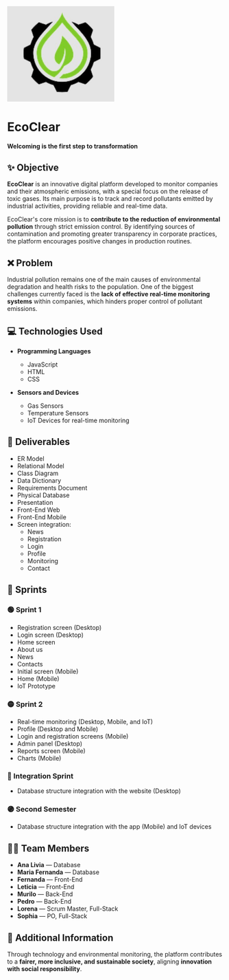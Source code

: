 <p align="left">
  <img src="logo.jpg" alt="EcoClear Logo" width="250" />
</p>

# EcoClear  
**Welcoming is the first step to transformation**

## ✨ Objective  

**EcoClear** is an innovative digital platform developed to monitor companies and their atmospheric emissions, with a special focus on the release of toxic gases. Its main purpose is to track and record pollutants emitted by industrial activities, providing reliable and real-time data.  

EcoClear's core mission is to **contribute to the reduction of environmental pollution** through strict emission control. By identifying sources of contamination and promoting greater transparency in corporate practices, the platform encourages positive changes in production routines.

## ❌ Problem  

Industrial pollution remains one of the main causes of environmental degradation and health risks to the population. One of the biggest challenges currently faced is the **lack of effective real-time monitoring systems** within companies, which hinders proper control of pollutant emissions.

## 💻 Technologies Used  

- **Programming Languages**  
  - JavaScript  
  - HTML  
  - CSS  

- **Sensors and Devices**  
  - Gas Sensors  
  - Temperature Sensors  
  - IoT Devices for real-time monitoring  

## 📝 Deliverables  

- ER Model  
- Relational Model  
- Class Diagram  
- Data Dictionary  
- Requirements Document  
- Physical Database  
- Presentation  
- Front-End Web  
- Front-End Mobile  
- Screen integration:
  - News  
  - Registration  
  - Login  
  - Profile  
  - Monitoring  
  - Contact  

## 🚀 Sprints  

### 🟢 Sprint 1  
- Registration screen (Desktop)  
- Login screen (Desktop)  
- Home screen  
- About us  
- News  
- Contacts  
- Initial screen (Mobile)  
- Home (Mobile)  
- IoT Prototype  

### 🟡 Sprint 2  
- Real-time monitoring (Desktop, Mobile, and IoT)  
- Profile (Desktop and Mobile)  
- Login and registration screens (Mobile)  
- Admin panel (Desktop)  
- Reports screen (Mobile)  
- Charts (Mobile)  

### 🔵 Integration Sprint  
- Database structure integration with the website (Desktop)  

### 🟣 Second Semester  
- Database structure integration with the app (Mobile) and IoT devices  

## 👩‍💻 Team Members  

- **Ana Livia** — Database  
- **Maria Fernanda** — Database  
- **Fernanda** — Front-End  
- **Leticia** — Front-End  
- **Murilo** — Back-End  
- **Pedro** — Back-End  
- **Lorena** — Scrum Master, Full-Stack  
- **Sophia** — PO, Full-Stack  

## 🌱 Additional Information  

Through technology and environmental monitoring, the platform contributes to a **fairer, more inclusive, and sustainable society**, aligning **innovation with social responsibility**.
